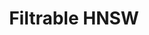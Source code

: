 ---
title: Filtrable HNSW
short_description: How to make ANN search with custom filtering?
description: How to make ANN search with custom filtering? Search in selected subsets without loosing the results.
external_link: https://blog.vasnetsov.com/posts/categorical-hnsw/
preview_image: /articles_data/filtrable-hnsw/preview.png
small_preview_image: /articles_data/filtrable-hnsw/global-network.svg
weight: /articles_data/neural-search-tutorial/
---